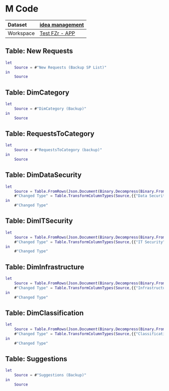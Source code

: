 



# M Code

|Dataset|[idea management](./../idea-management.md)|
| :--- | :--- |
|Workspace|[Test FZr - APP](../../Workspaces/Test-FZr---APP.md)|

## Table: New Requests


```m
let
    Source = #"New Requests (Backup SP List)"
in
    Source
```


## Table: DimCategory


```m
let
    Source = #"DimCategory (Backup)"
in
    Source
```


## Table: RequestsToCategory


```m
let
    Source = #"RequestsToCategory (backup)"
in
    Source
```


## Table: DimDataSecurity


```m
let
    Source = Table.FromRows(Json.Document(Binary.Decompress(Binary.FromText("i45W8ssvUSguSSwqSU1RitWJVvLMUygoyk8vSi0uBvNdyxJzShNhsqV5eanJQKnEokql2FgA", BinaryEncoding.Base64), Compression.Deflate)), let _t = ((type nullable text) meta [Serialized.Text = true]) in type table [#"Data Security" = _t]),
    #"Changed Type" = Table.TransformColumnTypes(Source,{{"Data Security", type text}})
in
    #"Changed Type"
```


## Table: DimITSecurity


```m
let
    Source = Table.FromRows(Json.Document(Binary.Decompress(Binary.FromText("i45W8ssvUSguSSwqSU1RitWJVvLMUygoyk8vSi0uBvNdyxJzShNhsoGlmcnZyRmpydlQgdK8vNRkoNrEokql2FgA", BinaryEncoding.Base64), Compression.Deflate)), let _t = ((type nullable text) meta [Serialized.Text = true]) in type table [#"IT Security" = _t]),
    #"Changed Type" = Table.TransformColumnTypes(Source,{{"IT Security", type text}})
in
    #"Changed Type"
```


## Table: DimInfrastructure


```m
let
    Source = Table.FromRows(Json.Document(Binary.Decompress(Binary.FromText("i45W8ssvUSguSSwqSU1RitWJVvLMUygoyk8vSi0uBvNdyxJzShNhsqV5eanJQKnEokql2FgA", BinaryEncoding.Base64), Compression.Deflate)), let _t = ((type nullable text) meta [Serialized.Text = true]) in type table [Infrastructure = _t]),
    #"Changed Type" = Table.TransformColumnTypes(Source,{{"Infrastructure", type text}})
in
    #"Changed Type"
```


## Table: DimClassification


```m
let
    Source = Table.FromRows(Json.Document(Binary.Decompress(Binary.FromText("i45WCs1LzkksLs5My0xNUYrViVZyzMnJL09NUSjNKy4tKMgvKkETRxV1yUzPLEnMUQjPL8ouyElMToWIpuaBjYsFAA==", BinaryEncoding.Base64), Compression.Deflate)), let _t = ((type nullable text) meta [Serialized.Text = true]) in type table [Classification = _t]),
    #"Changed Type" = Table.TransformColumnTypes(Source,{{"Classification", type text}})
in
    #"Changed Type"
```


## Table: Suggestions


```m
let
    Source = #"Suggestions (Backup)"
in
    Source
```


